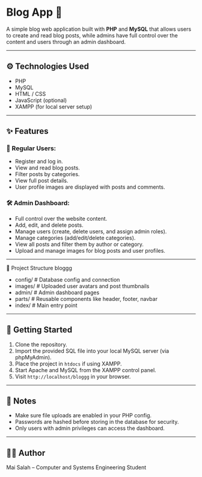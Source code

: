 # Blog App 📝

A simple blog web application built with **PHP** and **MySQL** that allows users to create and read blog posts, while admins have full control over the content and users through an admin dashboard.

---

## ⚙️ Technologies Used

- PHP
- MySQL
- HTML / CSS
- JavaScript (optional)
- XAMPP (for local server setup)

---

## ✨ Features

### 👤 Regular Users:
- Register and log in.
- View and read blog posts.
- Filter posts by categories.
- View full post details.
- User profile images are displayed with posts and comments.

### 🛠️ Admin Dashboard:
- Full control over the website content.
- Add, edit, and delete posts.
- Manage users (create, delete users, and assign admin roles).
- Manage categories (add/edit/delete categories).
- View all posts and filter them by author or category.
- Upload and manage images for blog posts and user profiles.

---

📂 Project Structure
bloggg
- config/         # Database config and connection
- images/         # Uploaded user avatars and post thumbnails
- admin/          # Admin dashboard pages
- parts/          # Reusable components like header, footer, navbar
- index/      # Main entry point

---

## 🚀 Getting Started

1. Clone the repository.
2. Import the provided SQL file into your local MySQL server (via phpMyAdmin).
3. Place the project in `htdocs` if using XAMPP.
4. Start Apache and MySQL from the XAMPP control panel.
5. Visit `http://localhost/bloggg` in your browser.

---

## 📌 Notes

- Make sure file uploads are enabled in your PHP config.
- Passwords are hashed before storing in the database for security.
- Only users with admin privileges can access the dashboard.

---

## 👩‍💻 Author

Mai Salah – Computer and Systems Engineering Student  

